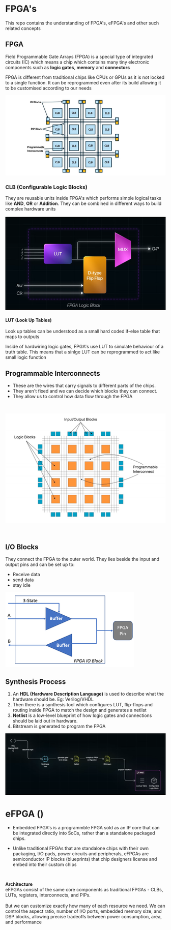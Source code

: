 # FPGA's

This repo contains the understanding of FPGA's, eFPGA's and other such related concepts

## FPGA
Field Programmable Gate Arrays (FPGA) is a special type of integrated circuits (IC) which means a chip which contains many tiny electronic components such as **logic gates**, **memory** and **connectors**

FPGA is different from traditional chips like CPUs or GPUs as it is not locked to a single function. It can be reprogrammed even after its build allowing it to be customised according to our needs

<img src="fpga_diagram.jpg">
<br>

### CLB (Configurable Logic Blocks)
They are reusable units inside FPGA's which performs simple logical tasks like **AND**, **OR** or **Addition**. They can be combined in different ways to build complex hardware units
<br>
<br>
![alt text](image.png)

#### LUT (Look Up Tables)
Look up tables can be understood as a small hard coded if-else table that maps to outputs

Inside of hardwiring logic gates, FPGA's use LUT to simulate behaviour of a truth table. This means that a sinlge LUT can be reprogrammed to act like small logic function

## Programmable Interconnects
- These are the wires that carry signals to different parts of the chips. 
- They aren't fixed and we can decide which blocks they can connect.
- They allow us to control how data flow through the FPGA
<br>

![alt text](image-4.png)

<br>

## I/O Blocks
They connect the FPGA to the outer world. They lies beside the input and output pins and can be set up to:
- Receive data
- send data
- stay idle

![alt text](image-1.png)

## Synthesis Process

1. An **HDL (Hardware Description Language)** is used to describe what the hardware should be. Eg: Verilog/VHDL
2. Then there is a synthesis tool which configures LUT, flip-flops and routing inside FPGA to match the design and generates a netlist
3. **Netlist** is a low-level blueprint of how logic gates and connections should be laid out in hardware.
4. Bitstream is generated to program the FPGA

![alt text](image-2.png)


# eFPGA ()
- Embedded FPGA's is a programmble FPGA sold as an IP core that can be integrated directly into SoCs, rather than a standalone packaged chips.

- Unlike traditional FPGAs that are standalone chips with their own packaging, I/O pads, power circuits and peripherals, eFPGAs are semiconductor IP blocks (blueprints) that chip designers license and embed into their custom chips

<br>

**Architecture** <br>
eFPGAs consist of the same core components as traditional FPGAs - CLBs, LUTs, registers, interconnects, and PIPs. <br><br>
But we can customize exactly how many of each resource we need. We can control the aspect ratio, number of I/O ports, embedded memory size, and DSP blocks, allowing precise tradeoffs between power consumption, area, and performance
